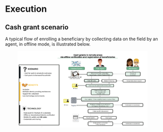 # Execution

## Cash grant scenario

A typical flow of enrolling a beneficiary by collecting data on the field by an agent, in offline mode, is illustrated below.

<figure><img src="../../../.gitbook/assets/image (8).png" alt=""><figcaption></figcaption></figure>
